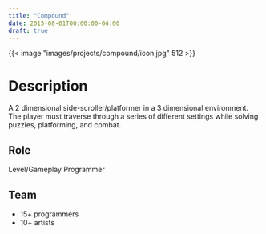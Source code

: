```yaml
---
title: "Compound"
date: 2015-08-01T00:00:00-04:00
draft: true
---
```


{{< image "images/projects/compound/icon.jpg" 512 >}}

# Description
A 2 dimensional side-scroller/platformer in a 3 dimensional environment. The player must traverse through a series of different settings while solving puzzles, platforming, and combat.

## Role
Level/Gameplay Programmer

## Team
- 15+ programmers 
- 10+ artists